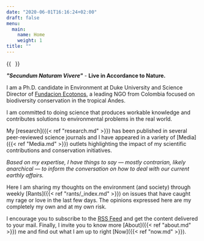 ```yaml
---
date: "2020-06-01T16:16:24+02:00"
draft: false
menu:
  main:
    name: Home
    weight: 1
title: ""
---
```


{{<image float="right" width="11em" frame="true" src="img/Ruben-Dario-Palacio.jpeg" >}}

***"Secundum Naturam Vivere"*** - **Live in Accordance to Nature.**

I am a Ph.D. candidate in Environment at Duke University and Science Director of [Fundacion Ecotonos](https://www.ecotonos.org), a leading NGO from Colombia focused on biodiversity conservation in the tropical Andes.

I am committed to doing science that produces workable knowledge and contributes solutions to environmental problems in the real world.

My [research]({{< ref "research.md" >}}) has been published in several peer-reviewed science journals and I have appeared in a variety of [Media]({{< ref "Media.md" >}}) outlets highlighting the impact of my scientific contributions and conservation initiatives.

*Based on my expertise, I have things to say — mostly contrarian, likely anarchical — to inform the conversation on how to deal with our current earthly affairs.*

Here I am sharing my thoughts on the environment (and society) through weekly [Rants]({{< ref "rants/_index.md" >}}) on issues that have caught my rage or love in the last few days. The opinions expressed here are my completely my own and at my own risk.

I encourage you to subscribe to the [RSS Feed](http://rdpalacio.co/feed.xml) and get the content delivered to your mail. Finally, I invite you to know more [About]({{< ref "about.md" >}}) me and find out what I am up to right [Now]({{< ref "now.md" >}}).